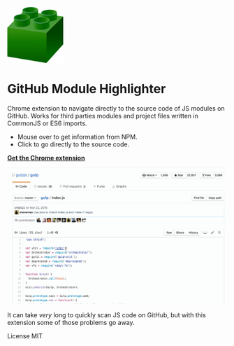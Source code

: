 ![](icon128.png)
# GitHub Module Highlighter

Chrome extension to navigate directly to the source code of JS modules on GitHub. Works for third parties modules and project files written in CommonJS or ES6 imports.

* Mouse over to get information from NPM.
* Click to go directly to the source code.

[**Get the Chrome extension**](https://chrome.google.com/webstore/detail/github-module-highlighter/pmfpkkicfnpgmkkimjifdofcdomclhkf)

<a href="https://chrome.google.com/webstore/detail/github-module-highlighter/pmfpkkicfnpgmkkimjifdofcdomclhkf"><img src="animated.gif"></a>

It can take _very_ long to quickly scan JS code on GitHub,
but with this extension some of those problems go away.


License MIT
